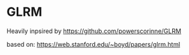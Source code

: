 # GLRM


Heavily inpsired by https://github.com/powerscorinne/GLRM


based on: https://web.stanford.edu/~boyd/papers/glrm.html

